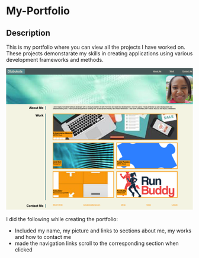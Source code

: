 # My-Portfolio

## Description
This is my portfolio where you can view all the projects I have worked on. These projects demonstarate my skills in creating applications using various development frameworks and methods.

![alt text](assets/images/page-screenshot.png)

I did the following while creating the portfolio:
* Included my name, my picture and links to sections about me, my works and how to contact me
* made the navigation links scroll to the corresponding section when clicked